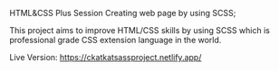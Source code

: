 HTML&CSS Plus Session Creating web page by using SCSS;

  This project aims to improve HTML/CSS skills by using SCSS which is professional grade CSS extension language in the world.
  
  Live Version: https://ckatkatsassproject.netlify.app/
